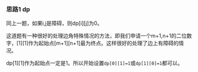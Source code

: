 ### 思路1 dp

同上一题，如果i,j是障碍，则dp[i][j]为0。

这道题有一种很好的处理边角特殊情况的方法，即我们申请一个m+1,n+1的二位数字，[1][1]作为起始点[m+1][n+1]最为终点。这样很好的处理了边上有障碍的情况。

dp[1][1]作为起始点一定是1。所以开始设置`dp[0][1]=1`或`dp[1][0]=1`都可以。
